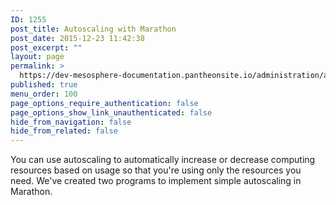 ```yaml
---
ID: 1255
post_title: Autoscaling with Marathon
post_date: 2015-12-23 11:42:38
post_excerpt: ""
layout: page
permalink: >
  https://dev-mesosphere-documentation.pantheonsite.io/administration/admin-tutorials/autoscaling-with-marathon/
published: true
menu_order: 100
page_options_require_authentication: false
page_options_show_link_unauthenticated: false
hide_from_navigation: false
hide_from_related: false
---
```

You can use autoscaling to automatically increase or decrease computing resources based on usage so that you're using only the resources you need. We've created two programs to implement simple autoscaling in Marathon.